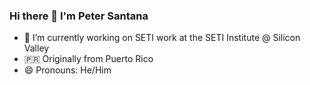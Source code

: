 ### Hi there 👋 I'm Peter Santana 

- 🔭 I’m currently working on SETI work at the SETI Institute @ Silicon Valley
- 🇵🇷 Originally from Puerto Rico
- 😄 Pronouns: He/Him


